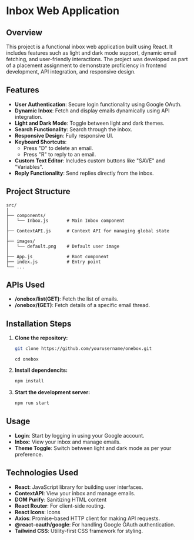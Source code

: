 # **Inbox Web Application**

## **Overview**

This project is a functional inbox web application built using React. It includes features such as light and dark mode support, dynamic email fetching, and user-friendly interactions. The project was developed as part of a placement assignment to demonstrate proficiency in frontend development, API integration, and responsive design.

## **Features**

- **User Authentication**: Secure login functionality using Google OAuth.
- **Dynamic Inbox**: Fetch and display emails dynamically using API integration.
- **Light and Dark Mode**: Toggle between light and dark themes.
- **Search Functionality**: Search through the inbox.
- **Responsive Design**: Fully responsive UI.
- **Keyboard Shortcuts**: 
  - Press "D" to delete an email.
  - Press "R" to reply to an email.
- **Custom Text Editor**: Includes custom buttons like "SAVE" and "Variables".
- **Reply Functionality**: Send replies directly from the inbox.

## **Project Structure**

```plaintext
src/
│
├── components/
│   └── Inbox.js       # Main Inbox component
│
├── ContextAPI.js      # Context API for managing global state
│
├── images/
│   └── default.png    # Default user image
│
├── App.js             # Root component
├── index.js           # Entry point
└── ...
```

## **APIs Used**

- **/onebox/list(GET)**: Fetch the list of emails.
- **/onebox/(GET)**: Fetch details of a specific email thread.

## **Installation Steps**

1. **Clone the repository:**
   
   ```bash
   git clone https://github.com/yourusername/onebox.git
   ```
   ```
   cd onebox
   ```

2. **Install dependencits:**
   
   ```bash
   npm install
   ```

4. **Start the development server:**
   
   ```bash
   npm run start
   ```

## **Usage**

- **Login**: Start by logging in using your Google account.
- **Inbox**: View your inbox and manage emails.
- **Theme Toggle**: Switch between light and dark mode as per your preference.

## **Technologies Used**

- **React**: JavaScript library for building user interfaces.
- **ContextAPI**: View your inbox and manage emails.
- **DOM Purify**: Sanitizing HTML content
- **React Router**: For client-side routing.
- **React Icons**: Icons
- **Axios**: Promise-based HTTP client for making API requests.
- **@react-oauth/google**: For handling Google OAuth authentication.
- **Tailwind CSS**: Utility-first CSS framework for styling.
